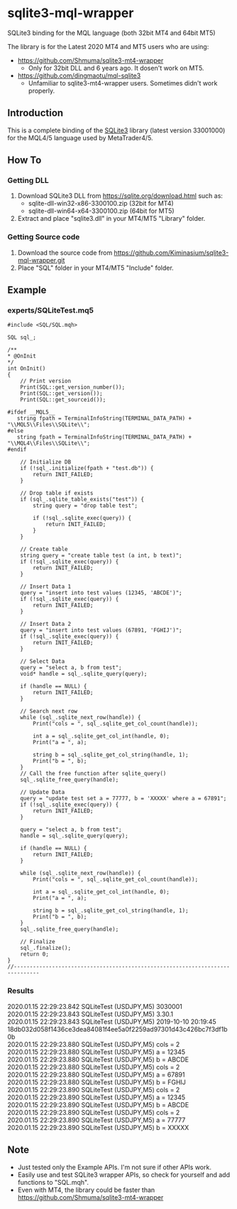 # sqlite3-mql-wrapper

SQLite3 binding for the MQL language (both 32bit MT4 and 64bit MT5)

The library is for the Latest 2020 MT4 and MT5 users who are using:

- https://github.com/Shmuma/sqlite3-mt4-wrapper
    * Only for 32bit DLL and 6 years ago. It dosen't work on MT5.
- https://github.com/dingmaotu/mql-sqlite3
    * Unfamiliar to sqlite3-mt4-wrapper users. Sometimes didn't work properly.

## Introduction

This is a complete binding of the [SQLite3](http://sqlite.org/) library
(latest version 33001000) for the MQL4/5 language used by MetaTrader4/5.

## How To

### Getting DLL

1. Download SQLite3 DLL from https://sqlite.org/download.html such as:
    - sqlite-dll-win32-x86-3300100.zip (32bit for MT4)
    - sqlite-dll-win64-x64-3300100.zip (64bit for MT5)
2. Extract and place "sqlite3.dll" in your MT4/MT5 "Library" folder.

### Getting Source code

1. Download the source code from https://github.com/Kiminasium/sqlite3-mql-wrapper.git
2. Place "SQL" folder in your MT4/MT5 "Include" folder.

## Example

### experts/SQLiteTest.mq5

```MQL5
#include <SQL/SQL.mqh>

SQL sql_;

/**
* @OnInit
*/
int OnInit()
{
    // Print version
    Print(SQL::get_version_number());
    Print(SQL::get_version());
    Print(SQL::get_sourceid());

#ifdef __MQL5__
   string fpath = TerminalInfoString(TERMINAL_DATA_PATH) + "\\MQL5\\Files\\SQLite\\";
#else
   string fpath = TerminalInfoString(TERMINAL_DATA_PATH) + "\\MQL4\\Files\\SQLite\\";
#endif

    // Initialize DB
    if (!sql_.initialize(fpath + "test.db")) {
        return INIT_FAILED;
    }

    // Drop table if exists
    if (sql_.sqlite_table_exists("test")) {
        string query = "drop table test";

        if (!sql_.sqlite_exec(query)) {
            return INIT_FAILED;
        }
    }

    // Create table
    string query = "create table test (a int, b text)";
    if (!sql_.sqlite_exec(query)) {
        return INIT_FAILED;
    }

    // Insert Data 1
    query = "insert into test values (12345, 'ABCDE')";
    if (!sql_.sqlite_exec(query)) {
        return INIT_FAILED;
    }

    // Insert Data 2
    query = "insert into test values (67891, 'FGHIJ')";
    if (!sql_.sqlite_exec(query)) {
        return INIT_FAILED;
    }

    // Select Data
    query = "select a, b from test";
    void* handle = sql_.sqlite_query(query);

    if (handle == NULL) {
        return INIT_FAILED;
    }

    // Search next row
    while (sql_.sqlite_next_row(handle)) {
        Print("cols = ", sql_.sqlite_get_col_count(handle));

        int a = sql_.sqlite_get_col_int(handle, 0);
        Print("a = ", a);

        string b = sql_.sqlite_get_col_string(handle, 1);
        Print("b = ", b);
    }
    // Call the free function after sqlite_query()
    sql_.sqlite_free_query(handle);

    // Update Data
    query = "update test set a = 77777, b = 'XXXXX' where a = 67891";
    if (!sql_.sqlite_exec(query)) {
        return INIT_FAILED;
    }

    query = "select a, b from test";
    handle = sql_.sqlite_query(query);

    if (handle == NULL) {
        return INIT_FAILED;
    }

    while (sql_.sqlite_next_row(handle)) {
        Print("cols = ", sql_.sqlite_get_col_count(handle));

        int a = sql_.sqlite_get_col_int(handle, 0);
        Print("a = ", a);

        string b = sql_.sqlite_get_col_string(handle, 1);
        Print("b = ", b);
    }
    sql_.sqlite_free_query(handle);

    // Finalize
    sql_.finalize();
    return 0;
}
//------------------------------------------------------------------------------
```
### Results

2020.01.15 22:29:23.842	SQLiteTest (USDJPY,M5)	3030001  
2020.01.15 22:29:23.843	SQLiteTest (USDJPY,M5)	3.30.1  
2020.01.15 22:29:23.843	SQLiteTest (USDJPY,M5)	2019-10-10 20:19:45  18db032d058f1436ce3dea84081f4ee5a0f2259ad97301d43c426bc7f3df1b0b  
2020.01.15 22:29:23.880	SQLiteTest (USDJPY,M5)	cols = 2  
2020.01.15 22:29:23.880	SQLiteTest (USDJPY,M5)	a = 12345  
2020.01.15 22:29:23.880	SQLiteTest (USDJPY,M5)	b = ABCDE  
2020.01.15 22:29:23.880	SQLiteTest (USDJPY,M5)	cols = 2  
2020.01.15 22:29:23.880	SQLiteTest (USDJPY,M5)	a = 67891  
2020.01.15 22:29:23.880	SQLiteTest (USDJPY,M5)	b = FGHIJ  
2020.01.15 22:29:23.890	SQLiteTest (USDJPY,M5)	cols = 2  
2020.01.15 22:29:23.890	SQLiteTest (USDJPY,M5)	a = 12345  
2020.01.15 22:29:23.890	SQLiteTest (USDJPY,M5)	b = ABCDE  
2020.01.15 22:29:23.890	SQLiteTest (USDJPY,M5)	cols = 2  
2020.01.15 22:29:23.890	SQLiteTest (USDJPY,M5)	a = 77777  
2020.01.15 22:29:23.890	SQLiteTest (USDJPY,M5)	b = XXXXX  

## Note

- Just tested only the Example APIs. I'm not sure if other APIs work.
- Easily use and test SQLite3 wrapper APIs, so check for yourself and add functions to "SQL.mqh".
- Even with MT4, the library could be faster than https://github.com/Shmuma/sqlite3-mt4-wrapper
